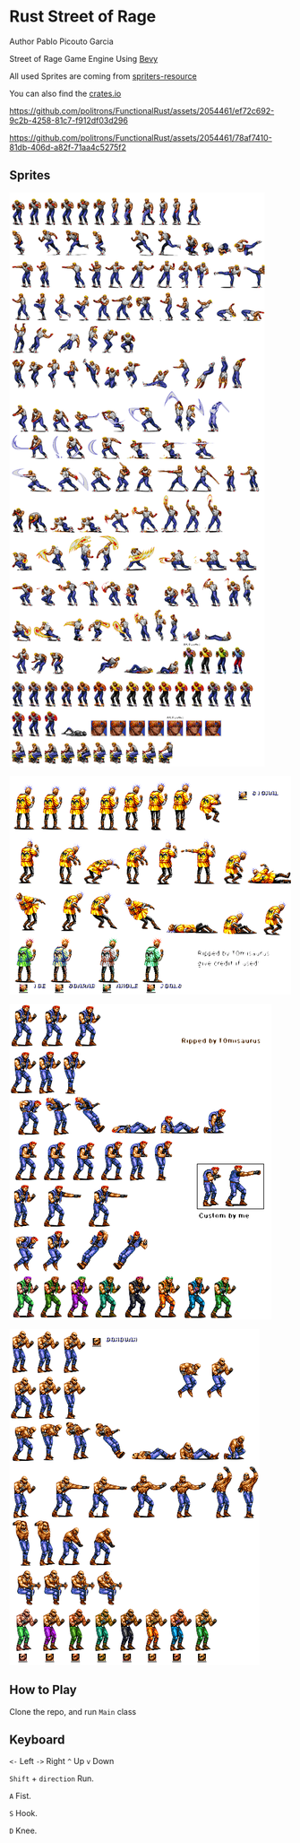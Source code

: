 # Rust Street of Rage

Author Pablo Picouto Garcia

Street of Rage Game Engine Using [Bevy](https://bevyengine.org)

All used Sprites are coming from  [spriters-resource](https://www.spriters-resource.com)

You can also find the [crates.io](https://crates.io/crates/golden_axe)



https://github.com/politrons/FunctionalRust/assets/2054461/ef72c692-9c2b-4258-81c7-f912df03d296


https://github.com/politrons/FunctionalRust/assets/2054461/78af7410-81db-406d-a82f-71aa4c5275f2



## Sprites

![My image](assets/axel.png)

![My image](assets/punk.png)

![My image](assets/red.png)

![My image](assets/skin.png)


## How to Play

Clone the repo, and run ```Main``` class

## Keyboard

```<-``` Left ```->``` Right ```^``` Up ```v``` Down

```Shift``` + ```direction``` Run.

```A``` Fist.

```S``` Hook.

```D``` Knee.








